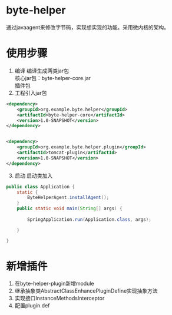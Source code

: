 # byte-helper
通过javaagent来修改字节码，实现想实现的功能。采用微内核的架构。

# 使用步骤
1. 编译
编译生成两类jar包  
核心jar包：byte-helper-core.jar  
插件包  
2. 工程引入jar包
```xml
<dependency>
    <groupId>org.example.byte.helper</groupId>
    <artifactId>byte-helper-core</artifactId>
    <version>1.0-SNAPSHOT</version>
</dependency>
```
```xml

<dependency>
    <groupId>org.example.byte.helper.plugin</groupId>
    <artifactId>tomcat-plugin</artifactId>
    <version>1.0-SNAPSHOT</version>
</dependency>
```
3. 启动
启动类加入
```java
public class Application {
    static {
        ByteHelperAgent.installAgent();
    }
    public static void main(String[] args) {
        
        SpringApplication.run(Application.class, args);

    }

}
```

# 新增插件
1. 在byte-helper-plugin新增module
2. 继承抽象类AbstractClassEnhancePluginDefine实现抽象方法
3. 实现接口InstanceMethodsInterceptor
4. 配置plugin.def